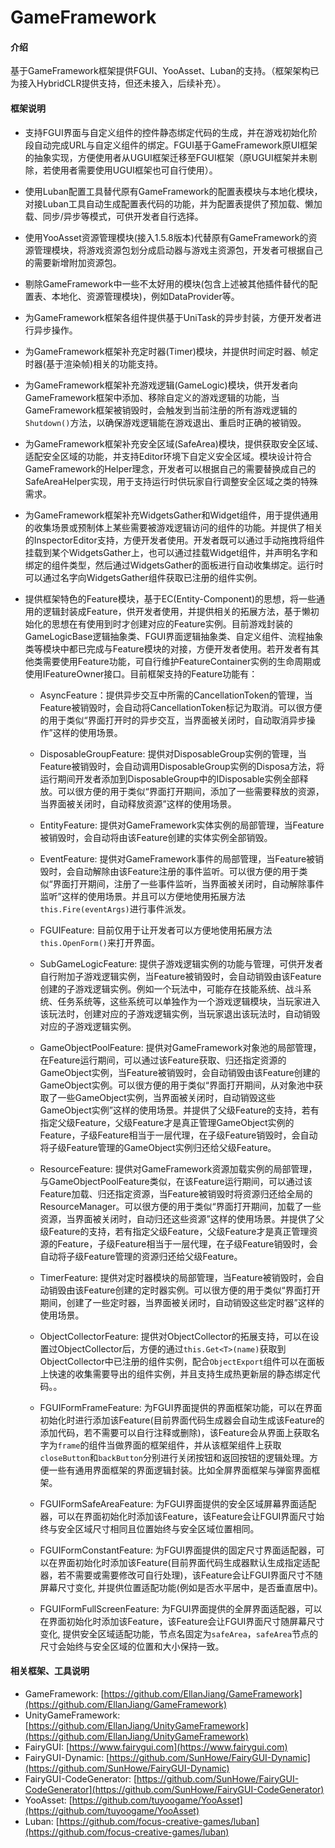 # GameFramework

#### 介绍
基于GameFramework框架提供FGUI、YooAsset、Luban的支持。（框架架构已为接入HybridCLR提供支持，但还未接入，后续补充）。


#### 框架说明

- 支持FGUI界面与自定义组件的控件静态绑定代码的生成，并在游戏初始化阶段自动完成URL与自定义组件的绑定。FGUI基于GameFramework原UI框架的抽象实现，方便使用者从UGUI框架迁移至FGUI框架（原UGUI框架并未剔除，若使用者需要使用UGUI框架也可自行使用）。

- 使用Luban配置工具替代原有GameFramework的配置表模块与本地化模块，对接Luban工具自动生成配置表代码的功能，并为配置表提供了预加载、懒加载、同步/异步等模式，可供开发者自行选择。

- 使用YooAsset资源管理模块(接入1.5.8版本)代替原有GameFramework的资源管理模块，将游戏资源包划分成启动器与游戏主资源包，开发者可根据自己的需要新增附加资源包。

- 剔除GameFramework中一些不太好用的模块(包含上述被其他插件替代的配置表、本地化、资源管理模块)，例如DataProvider等。

- 为GameFramework框架各组件提供基于UniTask的异步封装，方便开发者进行异步操作。

- 为GameFramework框架补充定时器(Timer)模块，并提供时间定时器、帧定时器(基于渲染帧)相关的功能支持。

- 为GameFramework框架补充游戏逻辑(GameLogic)模块，供开发者向GameFramework框架中添加、移除自定义的游戏逻辑的功能，当GameFramework框架被销毁时，会触发到当前注册的所有游戏逻辑的`Shutdown()`方法，以确保游戏逻辑能在游戏退出、重启时正确的被销毁。

- 为GameFramework框架补充安全区域(SafeArea)模块，提供获取安全区域、适配安全区域的功能，并支持Editor环境下自定义安全区域。模块设计符合GameFramework的Helper理念，开发者可以根据自己的需要替换成自己的SafeAreaHelper实现，用于支持运行时供玩家自行调整安全区域之类的特殊需求。

- 为GameFramework框架补充WidgetsGather和Widget组件，用于提供通用的收集场景或预制体上某些需要被游戏逻辑访问的组件的功能。并提供了相关的InspectorEditor支持，方便开发者使用。开发者既可以通过手动拖拽将组件挂载到某个WidgetsGather上，也可以通过挂载Widget组件，并声明名字和绑定的组件类型，然后通过WidgetsGather的面板进行自动收集绑定。运行时可以通过名字向WidgetsGather组件获取已注册的组件实例。

- 提供框架特色的Feature模块，基于EC(Entity-Component)的思想，将一些通用的逻辑封装成Feature，供开发者使用，并提供相关的拓展方法，基于懒初始化的思想在有使用到时才创建对应的Feature实例。目前游戏封装的GameLogicBase逻辑抽象类、FGUI界面逻辑抽象类、自定义组件、流程抽象类等模块中都已完成与Feature模块的对接，方便开发者使用。若开发者有其他类需要使用Feature功能，可自行维护FeatureContainer实例的生命周期或使用IFeatureOwner接口。目前框架支持的Feature功能有：

    - AsyncFeature：提供异步交互中所需的CancellationToken的管理，当Feature被销毁时，会自动将CancellationToken标记为取消。可以很方便的用于类似“界面打开时的异步交互，当界面被关闭时，自动取消异步操作”这样的使用场景。
    
    - DisposableGroupFeature: 提供对DisposableGroup实例的管理，当Feature被销毁时，会自动调用DisposableGroup实例的Disposa方法，将运行期间开发者添加到DisposableGroup中的IDisposable实例全部释放。可以很方便的用于类似“界面打开期间，添加了一些需要释放的资源，当界面被关闭时，自动释放资源”这样的使用场景。

    - EntityFeature: 提供对GameFramework实体实例的局部管理，当Feature被销毁时，会自动将由该Feature创建的实体实例全部销毁。

    - EventFeature: 提供对GameFramework事件的局部管理，当Feature被销毁时，会自动解除由该Feature注册的事件监听。可以很方便的用于类似“界面打开期间，注册了一些事件监听，当界面被关闭时，自动解除事件监听”这样的使用场景。并且可以方便地使用拓展方法`this.Fire(eventArgs)`进行事件派发。

    - FGUIFeature: 目前仅用于让开发者可以方便地使用拓展方法`this.OpenForm()`来打开界面。

    - SubGameLogicFeature: 提供子游戏逻辑实例的功能与管理，可供开发者自行附加子游戏逻辑实例，当Feature被销毁时，会自动销毁由该Feature创建的子游戏逻辑实例。例如一个玩法中，可能存在技能系统、战斗系统、任务系统等，这些系统可以单独作为一个游戏逻辑模块，当玩家进入该玩法时，创建对应的子游戏逻辑实例，当玩家退出该玩法时，自动销毁对应的子游戏逻辑实例。

    - GameObjectPoolFeature: 提供对GameFramework对象池的局部管理，在Feature运行期间，可以通过该Feature获取、归还指定资源的GameObject实例，当Feature被销毁时，会自动销毁由该Feature创建的GameObject实例。可以很方便的用于类似“界面打开期间，从对象池中获取了一些GameObject实例，当界面被关闭时，自动销毁这些GameObject实例”这样的使用场景。并提供了父级Feature的支持，若有指定父级Feature，父级Feature才是真正管理GameObject实例的Feature，子级Feature相当于一层代理，在子级Feature销毁时，会自动将子级Feature管理的GameObject实例归还给父级Feature。

    - ResourceFeature: 提供对GameFramework资源加载实例的局部管理，与GameObjectPoolFeature类似，在该Feature运行期间，可以通过该Feature加载、归还指定资源，当Feature被销毁时将资源归还给全局的ResourceManager。可以很方便的用于类似“界面打开期间，加载了一些资源，当界面被关闭时，自动归还这些资源”这样的使用场景。并提供了父级Feature的支持，若有指定父级Feature，父级Feature才是真正管理资源的Feature，子级Feature相当于一层代理，在子级Feature销毁时，会自动将子级Feature管理的资源归还给父级Feature。

    - TimerFeature: 提供对定时器模块的局部管理，当Feature被销毁时，会自动销毁由该Feature创建的定时器实例。可以很方便的用于类似“界面打开期间，创建了一些定时器，当界面被关闭时，自动销毁这些定时器”这样的使用场景。

    - ObjectCollectorFeature: 提供对ObjectCollector的拓展支持，可以在设置过ObjectCollector后，方便的通过`this.Get<T>(name)`获取到ObjectCollector中已注册的组件实例，配合`ObjectExport`组件可以在面板上快速的收集需要导出的组件实例，并且支持生成热更新层的静态绑定代码。。

    - FGUIFormFrameFeature: 为FGUI界面提供的界面框架功能，可以在界面初始化时进行添加该Feature(目前界面代码生成器会自动生成该Feature的添加代码，若不需要可以自行注释或删除)，该Feature会从界面上获取名字为`frame`的组件当做界面的框架组件，并从该框架组件上获取`closeButton`和`backButton`分别进行关闭按钮和返回按钮的逻辑处理。方便一些有通用界面框架的界面逻辑封装。比如全屏界面框架与弹窗界面框架。

    - FGUIFormSafeAreaFeature: 为FGUI界面提供的安全区域屏幕界面适配器，可以在界面初始化时添加该Feature，该Feature会让FGUI界面尺寸始终与安全区域尺寸相同且位置始终与安全区域位置相同。

    - FGUIFormConstantFeature: 为FGUI界面提供的固定尺寸界面适配器，可以在界面初始化时添加该Feature(目前界面代码生成器默认生成指定适配器，若不需要或需要修改可自行处理)，该Feature会让FGUI界面尺寸不随屏幕尺寸变化, 并提供位置适配功能(例如是否水平居中，是否垂直居中)。

    - FGUIFormFullScreenFeature: 为FGUI界面提供的全屏界面适配器，可以在界面初始化时添加该Feature，该Feature会让FGUI界面尺寸随屏幕尺寸变化, 提供安全区域适配功能，节点名固定为`safeArea`，`safeArea`节点的尺寸会始终与安全区域的位置和大小保持一致。


#### 相关框架、工具说明
- GameFramework: [https://github.com/EllanJiang/GameFramework](https://github.com/EllanJiang/GameFramework)
- UnityGameFramework: [https://github.com/EllanJiang/UnityGameFramework](https://github.com/EllanJiang/UnityGameFramework)
- FairyGUI: [https://www.fairygui.com](https://www.fairygui.com)
- FairyGUI-Dynamic: [https://github.com/SunHowe/FairyGUI-Dynamic](https://github.com/SunHowe/FairyGUI-Dynamic)
- FairyGUI-CodeGenerator: [https://github.com/SunHowe/FairyGUI-CodeGenerator](https://github.com/SunHowe/FairyGUI-CodeGenerator)
- YooAsset: [https://github.com/tuyoogame/YooAsset](https://github.com/tuyoogame/YooAsset)
- Luban: [https://github.com/focus-creative-games/luban](https://github.com/focus-creative-games/luban)
